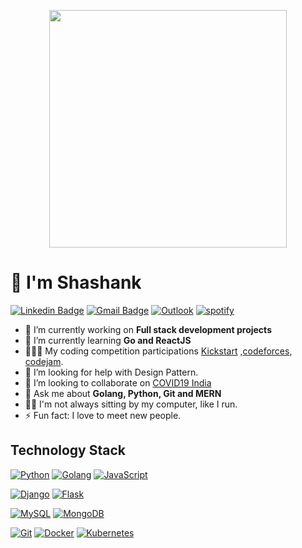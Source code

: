 <p align="center">
  <img src="https://media.giphy.com/media/Nx0rz3jtxtEre/giphy.gif" width = '380px'/>
</p>
<!-- <h2 align="left">👋 I'm Shashank.</h2>
<p>
</p> -->

# 👋 I'm Shashank
<!-- <img align="center" alt="GIF" src="https://media.giphy.com/media/Nx0rz3jtxtEre/giphy.gif" width="380px"/> -->

<!-- ![Alt Text](https://media.giphy.com/media/Nx0rz3jtxtEre/giphy.gif) -->
[![Linkedin Badge](https://img.shields.io/badge/-shashank-blue?style=flat&logo=Linkedin&logoColor=white&link=http://www.linkedin.com/in/shashankmaurya/)](http://www.linkedin.com/in/shashankmaurya/)
[![Gmail Badge](https://img.shields.io/badge/-shashankmaurya@pm.me-c14438?style=flat&logo=Gmail&logoColor=white&link=mailto:shashankmaurya@pm.me)](mailto:shashankmaurya@pm.me)
[![Outlook](https://img.shields.io/badge/-Outlook-0078D4?style=flat&logo=Microsoft-Outlook&logoColor=white)](mailto:shashankmaurya@outlook.com)
[![spotify](https://img.shields.io/badge/Spotify-555555.svg?&style=flat-square&logo=spotify&logoColor=1ED760=mailto:https://open.spotify.com/user/seatedsinger?si=5C5BJJp7TGmk9oAszepfqQ)](https://open.spotify.com/playlist/1AXf8MOBhQQ94lbwkPEMZO?si=AlK2kyPXR4KrwLMThnrnOg)

- 🔭 I’m currently working on **Full stack development projects**
- 🌱 I’m currently learning **Go and ReactJS**
- 👨🏻‍💻 My coding competition participations [Kickstart](https://github.com/seatedSinger/GoogleKickStart) ,[codeforces](https://github.com/seatedSinger/codeJam), [codejam](https://github.com/seatedSinger/codeJam).
- 🤔 I’m looking for help with Design Pattern.
- 👯 I’m looking to collaborate on <a href="https://github.com/covid19india/covid19india-react">COVID19 India</a></li>
- 💬 Ask me about **Golang, Python, Git and MERN**
- 🏃🏻 I'm not always sitting by my computer, like I run.
- ⚡ Fun fact: I love to meet new people.

## Technology Stack

[![Python](https://img.shields.io/badge/-Python-3776AB?style=flat-square&logo=python&logoColor=ffffff)](https://www.python.org/)
[![Golang](https://img.shields.io/badge/-Golang-00ADD8?style=flat-square&logo=go&logoColor=ffffff)](https://golang.org/)
[![JavaScript](https://img.shields.io/badge/-JavaScript-%23F7DF1C?style=flat-square&logo=javascript&logoColor=000000&labelColor=%23F7DF1C&color=%23FFCE5A)](https://www.javascript.com/)

[![Django](https://img.shields.io/badge/-Django-092E20?style=flat-square&logo=Django&logoColor=ffffff)](https://www.djangoproject.com/)
[![Flask](https://img.shields.io/badge/-Flask-000000?style=flat-square&logo=Flask&logoColor=ffffff)](https://flask.palletsprojects.com/)

[![MySQL](https://img.shields.io/badge/-MySQL-4479A1?style=flat-square&logo=MySQL&logoColor=ffffff)](https://www.mysql.com/)
[![MongoDB](https://img.shields.io/badge/-MongoDB-47A248?style=flat-square&logo=MongoDB&logoColor=ffffff)](https://www.mongodb.com/)

[![Git](https://img.shields.io/badge/-Git-%23F05032?style=flat-square&logo=git&logoColor=%23ffffff)](https://git-scm.com/)
[![Docker](https://img.shields.io/badge/-Docker-2496ED?style=flat-square&logo=docker&logoColor=ffffff)](https://www.docker.com/)
[![Kubernetes](https://img.shields.io/badge/-Kubernetes-326CE5?style=flat-square&logo=Kubernetes&logoColor=ffffff)](https://kubernetes.io/)

